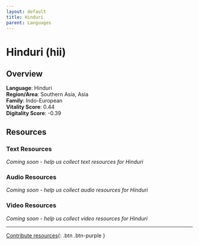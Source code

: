 ```yaml
---
layout: default
title: Hinduri
parent: Languages
---
```


# Hinduri (hii)

## Overview

**Language**: Hinduri  
**Region/Area**: Southern Asia, Asia  
**Family**: Indo-European  
**Vitality Score**: 0.44  
**Digitality Score**: -0.39  

## Resources

### Text Resources
*Coming soon - help us collect text resources for Hinduri*

### Audio Resources
*Coming soon - help us collect audio resources for Hinduri*

### Video Resources
*Coming soon - help us collect video resources for Hinduri*

---

[Contribute resources](https://fairtrain.github.io/){: .btn .btn-purple }
